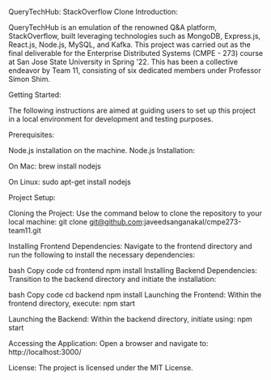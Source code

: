 QueryTechHub: StackOverflow Clone
Introduction:

QueryTechHub is an emulation of the renowned Q&A platform, StackOverflow, built leveraging technologies such as MongoDB, Express.js, React.js, Node.js, MySQL, and Kafka. This project was carried out as the final deliverable for the Enterprise Distributed Systems (CMPE - 273) course at San Jose State University in Spring '22. This has been a collective endeavor by Team 11, consisting of six dedicated members under Professor Simon Shim.

Getting Started:

The following instructions are aimed at guiding users to set up this project in a local environment for development and testing purposes.

Prerequisites:

Node.js installation on the machine.
Node.js Installation:

On Mac:
brew install nodejs

On Linux:
sudo apt-get install nodejs

Project Setup:

Cloning the Project: Use the command below to clone the repository to your local machine:
git clone git@github.com:javeedsanganakal/cmpe273-team11.git

Installing Frontend Dependencies: Navigate to the frontend directory and run the following to install the necessary dependencies:

bash
Copy code
cd frontend
npm install
Installing Backend Dependencies: Transition to the backend directory and initiate the installation:

bash
Copy code
cd backend
npm install
Launching the Frontend: Within the frontend directory, execute:
npm start

Launching the Backend: Within the backend directory, initiate using:
npm start

Accessing the Application: Open a browser and navigate to:
http://localhost:3000/

License:
The project is licensed under the MIT License.

